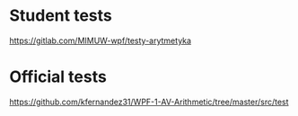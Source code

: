 # Student tests
https://gitlab.com/MIMUW-wpf/testy-arytmetyka

# Official tests
https://github.com/kfernandez31/WPF-1-AV-Arithmetic/tree/master/src/test
